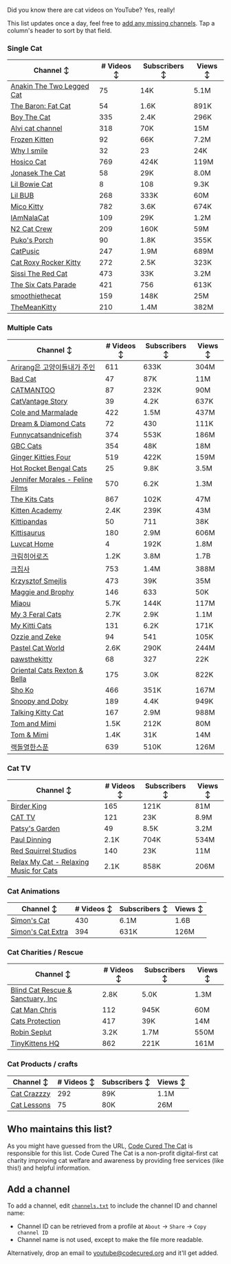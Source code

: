 Did you know there are cat videos on YouTube? Yes, really!

This list updates once a day, feel free to [add any missing channels](#add-a-channel). Tap a column's header to sort by that field.


### Single Cat

| Channel ↕ | # Videos ↕ | Subscribers ↕ | Views ↕ |
| --- | --- | --- | --- |
| [Anakin The Two Legged Cat](https://youtube.com/@anakintwolegs) | 75 | 14K | 5.1M |
| [The Baron: Fat Cat](https://youtube.com/@thebaronfatcat6603) | 54 | 1.6K | 891K |
| [Boy The Cat](https://youtube.com/@boythecat) | 335 | 2.4K | 296K |
| [Alvi cat channel](https://youtube.com/@alvicatchannel) | 318 | 70K | 15M |
| [Frozen Kitten](https://youtube.com/@frozenkitten) | 92 | 66K | 7.2M |
| [Why I smile](https://youtube.com/@whyismile) | 32 | 23 | 24K |
| [Hosico Cat](https://youtube.com/@hosico_cat) | 769 | 424K | 119M |
| [Jonasek The Cat](https://youtube.com/@jonasekthecat) | 58 | 29K | 8.0M |
| [Lil Bowie Cat](https://youtube.com/@lilbowiecat9121) | 8 | 108 | 9.3K |
| [Lil BUB](https://youtube.com/@lilbub) | 268 | 333K | 60M |
| [Mico Kitty](https://youtube.com/@micokitty) | 782 | 3.6K | 674K |
| [IAmNalaCat](https://youtube.com/@iamnalacat) | 109 | 29K | 1.2M |
| [N2 Cat Crew](https://youtube.com/@n2catcrew) | 209 | 160K | 59M |
| [Puko's Porch](https://youtube.com/@pukosporch) | 90 | 1.8K | 355K |
| [CatPusic](https://youtube.com/@catpusic) | 247 | 1.9M | 689M |
| [Cat Roxy Rocker Kitty](https://youtube.com/@rockerroxy) | 272 | 2.5K | 323K |
| [Sissi The Red Cat](https://youtube.com/@veterinarylife) | 473 | 33K | 3.2M |
| [The Six Cats Parade](https://youtube.com/@thesixcatsparade) | 421 | 756 | 613K |
| [smoothiethecat](https://youtube.com/@smoothiethecat) | 159 | 148K | 25M |
| [TheMeanKitty](https://youtube.com/@themeankitty) | 210 | 1.4M | 382M |

### Multiple Cats

| Channel ↕ | # Videos ↕ | Subscribers ↕ | Views ↕ |
| --- | --- | --- | --- |
| [Arirang은 고양이들내가 주인](https://youtube.com/@arirang3) | 611 | 633K | 304M |
| [Bad Cat](https://youtube.com/@badcattube) | 47 | 87K | 11M |
| [CATMANTOO](https://youtube.com/@catmantoo) | 87 | 232K | 90M |
| [CatVantage Story](https://youtube.com/@catvantagestory) | 39 | 4.2K | 637K |
| [Cole and Marmalade](https://youtube.com/@coleandmarmalade) | 422 | 1.5M | 437M |
| [Dream & Diamond Cats](https://youtube.com/@dreamdiamondcats) | 72 | 430 | 111K |
| [Funnycatsandnicefish](https://youtube.com/@funnycatsandnicefish) | 374 | 553K | 186M |
| [GBC Cats](https://youtube.com/@gbccats) | 354 | 48K | 18M |
| [Ginger Kitties Four](https://youtube.com/@gingerkittiesfour) | 519 | 422K | 159M |
| [Hot Rocket Bengal Cats](https://youtube.com/@hotrocketbengalcats) | 25 | 9.8K | 3.5M |
| [Jennifer Morales - Feline Films](https://youtube.com/@jennifermoralesfelinefilms) | 570 | 6.2K | 1.3M |
| [The Kits Cats](https://youtube.com/@drnworbskitscats) | 867 | 102K | 47M |
| [Kitten Academy](https://youtube.com/@kittenacademy) | 2.4K | 239K | 43M |
| [Kittipandas](https://youtube.com/@kittipandas) | 50 | 711 | 38K |
| [Kittisaurus](https://youtube.com/@kittisaurus) | 180 | 2.9M | 606M |
| [Luvcat Home](https://youtube.com/@claireluvcat) | 4 | 192K | 1.8M |
| [크림히어로즈](https://youtube.com/@creamheros) | 1.2K | 3.8M | 1.7B |
| [크집사](https://youtube.com/@claire_luvcat) | 753 | 1.4M | 388M |
| [Krzysztof Smejlis](https://youtube.com/@bobonikita) | 473 | 39K | 35M |
| [Maggie and Brophy](https://youtube.com/@maggieandbrophy1327) | 146 | 633 | 50K |
| [Miaou](https://youtube.com/@miaou-cat) | 5.7K | 144K | 117M |
| [My 3 Feral Cats](https://youtube.com/@my3feralcats) | 2.7K | 2.9K | 1.1M |
| [My Kitti Cats](https://youtube.com/@mykitticats) | 131 | 6.2K | 171K |
| [Ozzie and Zeke](https://youtube.com/@ozzieandzeke) | 94 | 541 | 105K |
| [Pastel Cat World](https://youtube.com/@pastelcatworld) | 2.6K | 290K | 244M |
| [pawsthekitty](https://youtube.com/@pawsthekitty) | 68 | 327 | 22K |
| [Oriental Cats Rexton & Bella](https://youtube.com/@rextonorientalcat) | 175 | 3.0K | 822K |
| [Sho Ko](https://youtube.com/@shortyandkodi) | 466 | 351K | 167M |
| [Snoopy and Doby](https://youtube.com/@snoopyanddoby) | 189 | 4.4K | 949K |
| [Talking Kitty Cat](https://youtube.com/@stevecash83) | 167 | 2.9M | 988M |
| [Tom and Mimi](https://youtube.com/@tomandmimi) | 1.5K | 212K | 80M |
| [Tom & Mimi](https://youtube.com/@tom_and_mimi) | 1.4K | 31K | 14M |
| [랙돌열한스푼](https://youtube.com/@unboxingragdolls) | 639 | 510K | 126M |

### Cat TV

| Channel ↕ | # Videos ↕ | Subscribers ↕ | Views ↕ |
| --- | --- | --- | --- |
| [Birder King](https://youtube.com/@birderking) | 165 | 121K | 81M |
| [CAT TV](https://youtube.com/@cattvgames) | 121 | 23K | 8.9M |
| [Patsy's Garden](https://youtube.com/@patsysgarden) | 49 | 8.5K | 3.2M |
| [Paul Dinning](https://youtube.com/@pauldinningvideosforcats) | 2.1K | 704K | 534M |
| [Red Squirrel Studios](https://youtube.com/@redsquirrelstudios) | 140 | 23K | 11M |
| [Relax My Cat - Relaxing Music for Cats](https://youtube.com/@relaxmycat) | 2.1K | 858K | 206M |

### Cat Animations

| Channel ↕ | # Videos ↕ | Subscribers ↕ | Views ↕ |
| --- | --- | --- | --- |
| [Simon's Cat](https://youtube.com/@simonscat) | 430 | 6.1M | 1.6B |
| [Simon's Cat Extra](https://youtube.com/@simonscatextra) | 394 | 631K | 126M |

### Cat Charities / Rescue

| Channel ↕ | # Videos ↕ | Subscribers ↕ | Views ↕ |
| --- | --- | --- | --- |
| [Blind Cat Rescue & Sanctuary, Inc](https://youtube.com/@blindcatrescuesanctuary) | 2.8K | 5.0K | 1.3M |
| [Cat Man Chris](https://youtube.com/@catmanchrispoole) | 112 | 945K | 60M |
| [Cats Protection](https://youtube.com/@catsprotection) | 417 | 39K | 14M |
| [Robin Seplut](https://youtube.com/@robinseplut) | 3.2K | 1.7M | 550M |
| [TinyKittens HQ](https://youtube.com/@tinykittens) | 862 | 221K | 161M |

### Cat Products / crafts

| Channel ↕ | # Videos ↕ | Subscribers ↕ | Views ↕ |
| --- | --- | --- | --- |
| [Cat Crazzzy](https://youtube.com/@catcrazychannel) | 292 | 89K | 1.1M |
| [Cat Lessons](https://youtube.com/@catlessons) | 75 | 80K | 26M |


## Who maintains this list?

As you might have guessed from the URL, [Code Cured The Cat](https://codecured.org) is responsible for this list. Code Cured The Cat is a non-profit digital-first cat charity improving cat welfare and awareness by providing free services (like this!) and helpful information.

## Add a channel

To add a channel, edit [`channels.txt`](https://github.com/CodeCured/YouTubeIsForCats/blob/main/automation/channels.txt) to include the channel ID and channel name:
* Channel ID can be retrieved from a profile at `About` -> `Share` -> `Copy channel ID`
* Channel name is not used, except to make the file more readable.

Alternatively, drop an email to [youtube@codecured.org](mailto:youtube@codecured.org) and it'll get added.
